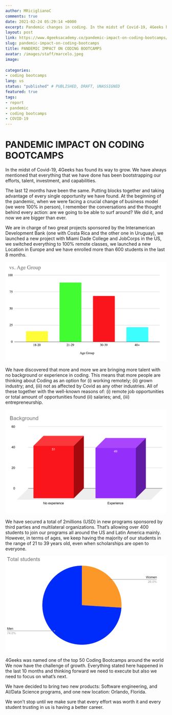 ```yaml
---
author: MRiciglianoC
comments: true
date: 2021-02-24 05:29:14 +0000
excerpt: Pandemic changes in coding. In the midst of Covid-19, 4Geeks has found its way to grow. 
layout: post
link: https://www.4geeksacademy.co/pandemic-impact-on-coding-bootcamps/
slug: pandemic-impact-on-coding-bootcamps
title: PANDEMIC IMPACT ON CODING BOOTCAMPS 
avatar: /images/staff/marcelo.jpeg
image: 

categories:
- coding bootcamps
lang: us
status: "published" # PUBLISHED, DRAFT, UNASSIGNED
featured: true
tags: 
- report
- pandemic 
- coding bootcamps 
- COVID-19
---
```


# PANDEMIC IMPACT ON CODING BOOTCAMPS 

In the midst of Covid-19, 4Geeks has found its way to grow. We have always mentioned that everything that we have done has been bootstrapping our efforts, talent, investment, and capabilities. 

The last 12 months have been the same. Putting blocks together and taking advantage of every single opportunity we have found. At the beginning of the pandemic, when we were facing a crucial change of business model (we were 100% in person), I remember the conversations and the thought behind every action: are we going to be able to surf around? We did it, and now we are bigger than ever.

We are in charge of two great projects sponsored by the Interamerican Development Bank (one with Costa Rica and the other one in Uruguay), we launched a new project with Miami Dade College and JobCorps in the US, we switched everything to 100% remote classes, we launched a new Location in Europe and we have enrolled more than 600 students in the last 8 months. 

![age group chart by gender](https://github.com/4GeeksAcademy/website-v2/blob/master/static/images/blog/age-group-chart.png?raw=true)


We have discovered that more and more we are bringing more talent with no background or experience in coding. This means that more people are thinking about Coding as an option for (i) working remotely; (ii) grown industry; and, (iii) not as affected by Covid as any other industries. All of these together with the well-known reasons of: (i) remote job opportunities or total amount of opportunities found (ii) salaries; and, (iii) entrepreneurship.


![students experience background chart](https://github.com/4GeeksAcademy/website-v2/blob/master/static/images/blog/background-experience-chart.png?raw=true)


We have secured a total of 2millions (USD) in new programs sponsored by third parties and multilateral organizations. That’s allowing over 400 students to join our programs all around the US and Latin America mainly. However, in terms of ages, we keep having the majority of our students in the range of 21 to 39 years old, even when scholarships are open to everyone. 


![students age group chart](https://github.com/4GeeksAcademy/website-v2/blob/master/static/images/blog/students-pie-chart.png?raw=true)


4Geeks was named one of the top 50 Coding Bootcamps around the world We now have the challenge of growth. Everything stated here happened in the last 10 months and thinking forward we need to execute but also we need to focus on what’s next. 

We have decided to bring two new products: Software engineering, and AI/Data Science programs, and one new location: Orlando, Florida. 

We won’t stop until we make sure that every effort was worth it and every student trusting in us is having a better career. 
